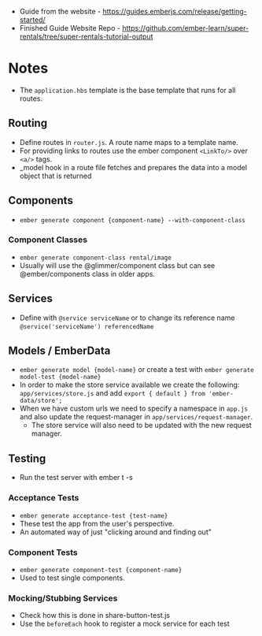 - Guide from the website - https://guides.emberjs.com/release/getting-started/
- Finished Guide Website Repo - https://github.com/ember-learn/super-rentals/tree/super-rentals-tutorial-output

# Notes
- The `application.hbs` template is the base template that runs for all routes.

## Routing
- Define routes in `router.js`. A route name maps to a template name.
- For providing links to routes use the ember component `<LinkTo/>` over `<a/>` tags.
- _model hook in a route file fetches and prepares the data into a model object that is returned

## Components
- `ember generate component {component-name} --with-component-class`

### Component Classes
- `ember generate component-class rental/image`
- Usually will use the @glimmer/component class but can see @ember/components class in older apps.

## Services
- Define with `@service serviceName` or to change its reference name `@service('serviceName') referencedName`

## Models / EmberData
- `ember generate model {model-name}` or create a test with `ember generate model-test {model-name}`
- In order to make the store service available we create the following: `app/services/store.js` and add `export { default } from 'ember-data/store';`
- When we have custom urls we need to specify a namespace in `app.js` and also update the request-manager in `app/services/request-manager`. 
  - The store service will also need to be updated with the new request manager.

## Testing
- Run the test server with ember t -s

### Acceptance Tests
- `ember generate acceptance-test {test-name}`
- These test the app from the user's perspective. 
- An automated way of just "clicking around and finding out"

### Component Tests
- `ember generate component-test {component-name}`
- Used to test single components.

### Mocking/Stubbing Services
- Check how this is done in share-button-test.js
- Use the `beforeEach` hook to register a mock service for each test